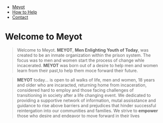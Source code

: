 - [Meyot](index.html)
- [How to Help](help.html)
- [Contact](contact.html)


# Welcome to Meyot

>Welcome to Meyot. **MEYOT**, **Men Enlighting Youth of Today**, was created to be an inmate organization within the prison system. The focus was to men and women start the process of change whle incacerated. **MEYOT** was born out of a desire to help men and women learn from their past,to help them moce forward their future.

>**MEYOT** today... is open to all walks of life, men and women, 18 years and older who are incaracted, returning home from incaceration, considered hard to employ and those  facing challenges of transitioning in society after a life changing event. We dedicated to providing a supportive network of information, mutal assisstance and guidance to rise above barriers and prejudices that hinder successful reintergation into our communities and families. We strive to **empower** those who desire and endeavor to move forward in their lives
